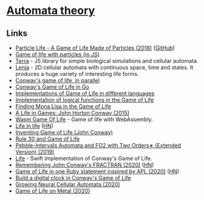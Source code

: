 # [Automata theory](https://en.wikipedia.org/wiki/Automata_theory)

## Links

- [Particle Life - A Game of Life Made of Particles (2018)](https://www.youtube.com/watch?v=Z_zmZ23grXE) ([GitHub](https://github.com/HackerPoet/Particle-Life))
- [Game of life with particles (in JS)](https://github.com/fnky/particle-life)
- [Terra](https://github.com/rileyjshaw/terra) - JS library for simple biological simulations and cellular automata.
- [Lenia](https://github.com/Chakazul/Lenia) - 2D cellular automata with continuous space, time and states. It produces a huge variety of interesting life forms.
- [Conway's game of life, in parallel](https://jlpaca.github.io/toybox/4-conway/index.html)
- [Conway's Game of Life in Go](https://github.com/healeycodes/conways-game-of-life)
- [Implementations of Game of Life in different languages](https://github.com/domoritz?tab=repositories&q=gameoflife)
- [Implementation of logical functions in the Game of Life](http://www.rennard.org/alife/CollisionBasedRennard.pdf)
- [Finding Mona Lisa in the Game of Life](https://kevingal.com/blog/mona-lisa-gol.html)
- [A Life in Games: John Horton Conway (2015)](https://www.quantamagazine.org/john-conways-life-in-games-20150828/)
- [Wasm Game Of Life](https://github.com/gus3inov/wasm-game-of-life) - Game of life with WebAssembly.
- [Life in life](https://www.youtube.com/watch?v=xP5-iIeKXE8) ([HN](https://news.ycombinator.com/item?id=22849264))
- [Inventing Game of Life (John Conway)](https://www.youtube.com/watch?v=R9Plq-D1gEk)
- [Rule 30 and Game of Life](https://github.com/elliotwaite/rule-30-and-game-of-life)
- [Pebble-Intervals Automata and FO2 with Two Orders∗ (Extended Version) (2019)](https://arxiv.org/pdf/1912.00171.pdf)
- [Life](https://github.com/zntfdr/Life) - Swift implementation of Conway's Game of Life.
- [Remembering John Conway's FRACTRAN (2020)](http://raganwald.com/2020/05/03/fractran.html) ([HN](https://news.ycombinator.com/item?id=23142232))
- [Game of Life in one Ruby statement inspired by APL (2020)](https://zverok.github.io/blog/2020-05-16-ruby-as-apl.html) ([HN](https://news.ycombinator.com/item?id=23208431))
- [Build a digital clock in Conway's Game of Life](https://codegolf.stackexchange.com/questions/88783/build-a-digital-clock-in-conways-game-of-life)
- [Growing Neural Cellular Automata (2020)](https://distill.pub/2020/growing-ca/)
- [Game of Life on Metal (2020)](https://cutting.io/posts/game-of-life-on-metal/)